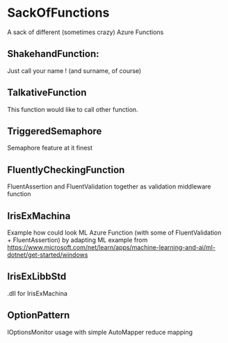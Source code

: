 # SackOfFunctions
A sack of different (sometimes crazy) Azure Functions

## ShakehandFunction:
  Just call your name ! (and surname, of course)

## TalkativeFunction
  This function would like to call other function.

## TriggeredSemaphore
  Semaphore feature at it finest

## FluentlyCheckingFunction
  FluentAssertion and FluentValidation together as validation middleware function

## IrisExMachina
  Example how could look ML Azure Function (with some of FluentValidation + FluentAssertion) by adapting ML example from 
  https://www.microsoft.com/net/learn/apps/machine-learning-and-ai/ml-dotnet/get-started/windows

## IrisExLibbStd
  .dll for IrisExMachina
 
## OptionPattern
  IOptionsMonitor usage with simple AutoMapper reduce mapping

